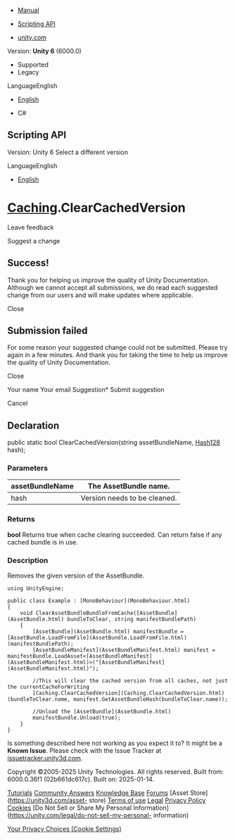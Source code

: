 [ ]()

  * [Manual](../Manual/index.html)
  * [Scripting API](../ScriptReference/index.html)

  * [unity.com](https://unity.com/)

Version: **Unity 6** (6000.0)

  * Supported
  * Legacy

LanguageEnglish

  * [English]()

  * C#

[ ](https://docs.unity3d.com)

## Scripting API

Version: Unity 6 Select a different version

LanguageEnglish

  * [English]()

#  [Caching](Caching.html).ClearCachedVersion

Leave feedback

Suggest a change

## Success!

Thank you for helping us improve the quality of Unity Documentation. Although
we cannot accept all submissions, we do read each suggested change from our
users and will make updates where applicable.

Close

## Submission failed

For some reason your suggested change could not be submitted. Please <a>try
again</a> in a few minutes. And thank you for taking the time to help us
improve the quality of Unity Documentation.

Close

Your name Your email Suggestion* Submit suggestion

Cancel

[ ]()

## Declaration

public static bool ClearCachedVersion(string assetBundleName,
[Hash128](Hash128.html) hash);

### Parameters

assetBundleName | The AssetBundle name.  
---|---  
hash | Version needs to be cleaned.  
  
### Returns

**bool** Returns true when cache clearing succeeded. Can return false if any
cached bundle is in use.

### Description

Removes the given version of the AssetBundle.

    
    
    using UnityEngine;  
      
    public class Example : [MonoBehaviour](MonoBehaviour.html)
    {
        void ClearAssetBundleBundleFromCache([AssetBundle](AssetBundle.html) bundleToClear, string manifestBundlePath)
        {
            [AssetBundle](AssetBundle.html) manifestBundle = [AssetBundle.LoadFromFile](AssetBundle.LoadFromFile.html)(manifestBundlePath);
            [AssetBundleManifest](AssetBundleManifest.html) manifest = manifestBundle.LoadAsset<[AssetBundleManifest](AssetBundleManifest.html)>("[AssetBundleManifest](AssetBundleManifest.html)");  
      
            //This will clear the cached version from all caches, not just the currentCacheForWriting
            [Caching.ClearCachedVersion](Caching.ClearCachedVersion.html)(bundleToClear.name, manifest.GetAssetBundleHash(bundleToClear.name));  
      
            //Unload the [AssetBundle](AssetBundle.html)
            manifestBundle.Unload(true);
        }
    }
    

Is something described here not working as you expect it to? It might be a
**Known Issue**. Please check with the Issue Tracker at
[issuetracker.unity3d.com](https://issuetracker.unity3d.com).

Copyright ©2005-2025 Unity Technologies. All rights reserved. Built from:
6000.0.36f1 (02b661dc617c). Built on: 2025-01-14.

[Tutorials](https://unity3d.com/learn) [Community
Answers](https://answers.unity3d.com) [Knowledge
Base](https://support.unity3d.com/hc/en-us)
[Forums](https://forum.unity3d.com) [Asset Store](https://unity3d.com/asset-
store) [Terms of use](https://docs.unity3d.com/Manual/TermsOfUse.html)
[Legal](https://unity.com/legal) [Privacy
Policy](https://unity.com/legal/privacy-policy)
[Cookies](https://unity.com/legal/cookie-policy) [Do Not Sell or Share My
Personal Information](https://unity.com/legal/do-not-sell-my-personal-
information)

[Your Privacy Choices (Cookie Settings)](javascript:void\(0\);)

